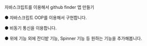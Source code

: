 자바스크립트를 이용해서 github finder 앱 만들기

● 자바스크립트 OOP를 이용해서 구현합니다.

● 비동기 통신을 이용합니다.

● 위에 기능 외에 잔디밭 기능, Spinner 기능 등 원하는 기능을 추가해봅니다.
